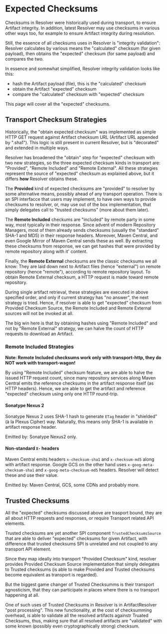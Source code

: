 # Expected Checksums
<!--
Licensed to the Apache Software Foundation (ASF) under one
or more contributor license agreements.  See the NOTICE file
distributed with this work for additional information
regarding copyright ownership.  The ASF licenses this file
to you under the Apache License, Version 2.0 (the
"License"); you may not use this file except in compliance
with the License.  You may obtain a copy of the License at

    http://www.apache.org/licenses/LICENSE-2.0

Unless required by applicable law or agreed to in writing,
software distributed under the License is distributed on an
"AS IS" BASIS, WITHOUT WARRANTIES OR CONDITIONS OF ANY
KIND, either express or implied.  See the License for the
specific language governing permissions and limitations
under the License.
-->

Checksums in Resolver were historically used during transport, 
to ensure Artifact integrity. In addition, latest Resolver may 
use checksums in various other ways too, for example to ensure 
Artifact integrity during resolution. 

Still, the essence of all checksums uses in Resolver is 
"integrity validation": Resolver calculates by various
means the "calculated" checksum (for given payload), 
then obtains the "expected" checksum (for same payload)
and compares the two.

In essence and somewhat simplified, Resolver integrity validation looks like this:
* hash the Artifact payload (file), this is the "calculated" checksum
* obtain the Artifact "expected" checksum
* compare the "calculated" checksum with "expected" checksum

This page will cover all the "expected" checksums.


## Transport Checksum Strategies

Historically, the "obtain expected checksum" was implemented as simple HTTP GET 
request against Artifact checksum URL (Artifact URL appended by ".sha1"). This logic 
is still present in current Resolver, but is "decorated" and extended in multiple 
ways.

Resolver has broadened the "obtain" step for "expected" checksum with two new strategies,
so the three expected checksum kinds in transport are: "Provided", "Remote Included" and 
"Remote External". All these strategies represent the source of "expected" checksum
as explained above, but it differs **how** Resolver obtains these.

The **Provided** kind of expected checksums are "provided" to resolver by some alternative
means, possibly ahead of any transport operation. There is an SPI interfacce that users may 
implement, to have own ways to provide checksums to resolver, or, may use out of the 
box implementation, that simply delegates call to "trusted checksums" (more about them later).

The **Remote Included** checkums are "included" by remote party in some way, most typically 
in their response. Since advent of modern Repository Managers, most of 
them already sends checksums (usually the "standard" SHA-1 and MD5)
in their response headers. Moreover, Maven Central, and even Google Mirror of Maven Central 
sends these as well. By extracting these checksums from response, we can get hashes
that were provided by remote repository along with it' content. 

Finally, the **Remote External** checksums are the classic checksums we all know: They are laid down 
next to Artifact files (hence "external") on remote repository (hence "remote"), according 
to remote repository layout. To obtain Remote External checksum, a HTTP request is
made toward remote repository.

During single artifact retrieval, these strategies are executed in above specified order,
and only if current strategy has "no answer", the next strategy is tried. Hence, if 
resolver is able to get "expected" checksum from Provided Checksum Source, the Remote Included
and Remote External sources will not be invoked at all.

The big win here is that by obtaining hashes using "Remote Included" and not by "Remote External"
strategy, we can halve the count of HTTP requests to download an Artifact.

### Remote Included Strategies

**Note: Remote Included checksums work only with transport-http, they do NOT work with transport-wagon!**

By using "Remote Included" checksum feature, we are able to halve the issued HTTP request 
count, since many repository services along Maven Central emits the reference checksums in
the artifact response itself (as HTTP headers). Hence, we are able to get the
artifact and reference "expected" checksum using only one HTTP round-trip.


#### Sonatype Nexus 2

Sonatype Nexus 2 uses SHA-1 hash to generate `ETag` header in "shielded" (à la Plexus Cipher)
way. Naturally, this means only SHA-1 is available in artifact response header.

Emitted by: Sonatype Nexus2 only.


#### Non-standard `X-` headers

Maven Central emits headers `x-checksum-sha1` and `x-checksum-md5` along with artifact response. 
Google GCS on the other hand uses `x-goog-meta-checksum-sha1` and `x-goog-meta-checksum-md5` 
headers. Resolver will detect these and use their value.

Emitted by: Maven Central, GCS, some CDNs and probably more.


## Trusted Checksums

All the "expected" checksums discussed above are trasport bound, they are all
about HTTP requests and responses, or require Transport related API elements.

Trusted checksums are yet another SPI component `TrustedChecksumsSource` that are able
to deliver "expected" checksums for given Artifact, with difference that trusted 
checksums SPI is unrelated and not coupled to any transport API element.

Since they map ideally into transport "Provided Checksum" kind, resolver provides Provided
Checksum Source implementation that simply delegates to Trusted checksums (is able to
make Provided and Trusted checksums become equivalent as transport is regarded).

But the biggest game changer of Trusted Checksumms is their transport agnosticism, that they
can participate in places where there is no transport happening at all.

One of such uses of Trusted Checksums in Resolver is in ArtifactResolver "post processing".
This new functionality, at the cost of checksumming overhead, is able to validate all
the resolved artifacts againstr Truated Checksums, thus, making sure that all resolved
artifacts are "validated" with some known (possibly even cryptographically strong) checksum.
